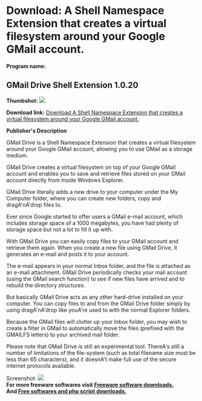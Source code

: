 # Download: A Shell Namespace Extension that creates a virtual filesystem around your Google GMail account.

**Program name:**

## GMail Drive Shell Extension 1.0.20

  
**Thumbshot:** ![](http://www.freewarefiles.com/screenshot/gmaildriveshell_md.gif)   
  
**Download link:** [Download A Shell Namespace Extension that creates a virtual filesystem around your Google GMail account.](http://freesoftwares.boysofts.com/GMail-Drive-Shell-Extension_program_14814.html)  
  


**Publisher's Description**  
  


GMail Drive is a Shell Namespace Extension that creates a virtual filesystem around your Google GMail account, allowing you to use GMail as a storage medium. 

GMail Drive creates a virtual filesystem on top of your Google GMail account and enables you to save and retrieve files stored on your GMail account directly from inside Windows Explorer.

GMail Drive literally adds a new drive to your computer under the My Computer folder, where you can create new folders, copy and dragA'nA'drop files to.

Ever since Google started to offer users a GMail e-mail account, which includes storage space of a 1000 megabytes, you have had plenty of storage space but not a lot to fill it up with.

With GMail Drive you can easily copy files to your GMail account and retrieve them again. When you create a new file using GMail Drive, it generates an e-mail and posts it to your account.

The e-mail appears in your normal Inbox folder, and the file is attached as an e-mail attachment. GMail Drive periodically checks your mail account (using the GMail search function) to see if new files have arrived and to rebuild the directory structures.

But basically GMail Drive acts as any other hard-drive installed on your computer. You can copy files to and from the GMail Drive folder simply by using dragA'nA'drop like youA're used to with the normal Explorer folders.

Because the GMail files will clutter up your Inbox folder, you may wish to create a filter in GMail to automatically move the files (prefixed with the GMAILFS letters) to your archived mail folder.

Please note that GMail Drive is still an experimental tool. ThereA's still a number of limitations of the file-system (such as total filename size must be less than 65 characters), and it doesnA't make full use of the secure internet protocols available.

  
  
Screenshot: ![](http://www.freewarefiles.com/screenshot/gmaildriveshell.gif)   
**For more freeware softwares visit [Freeware software downloads.](http://freesoftwares.boysofts.com/)**   
**And [Free softwares and php script downloads.](http://www.boysofts.com/)**
